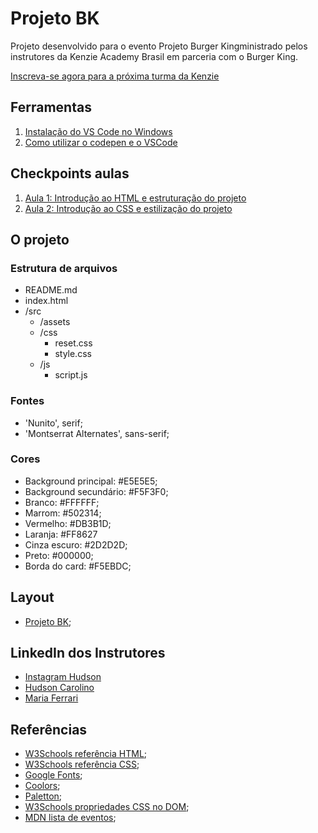 # Projeto BK

Projeto desenvolvido para o evento Projeto Burger Kingministrado pelos instrutores da Kenzie Academy Brasil em parceria com o Burger King.

[Inscreva-se agora para a próxima turma da Kenzie](https://eventos.kenzie.com.br/89Tt)

## Ferramentas

1. [Instalação do VS Code no Windows](https://kenzie.com.br/blog/instalacao-vs-code-windows/)
2. [Como utilizar o codepen e o VSCode](https://kenzie-academy-brasil.github.io/ferramentas/)

## Checkpoints aulas

1. [Aula 1: Introdução ao HTML e estruturação do projeto](https://kenzieacademybr.notion.site/Checkpoint-603966060b18408b9a94e08029552dbc)
2. [Aula 2: Introdução ao CSS e estilização do projeto](https://kenzieacademybr.notion.site/Checkpoint-CSS-25ff90c91bbf469f992d4eb78676b22e)

## O projeto

### Estrutura de arquivos

- README.md
- index.html
- /src
  - /assets
  - /css
    - reset.css 
    - style.css
  - /js
    - script.js

### Fontes

- 'Nunito', serif;
- 'Montserrat Alternates', sans-serif;

### Cores

- Background principal: #E5E5E5;
- Background secundário: #F5F3F0; 
- Branco: #FFFFFF;
- Marrom: #502314;
- Vermelho: #DB3B1D; 
- Laranja: #FF8627
- Cinza escuro: #2D2D2D;
- Preto: #000000;
- Borda do card: #F5EBDC;


## Layout

- [Projeto BK](https://www.figma.com/file/I8rA1tARRI6DPGsVk8hxDi/%F0%9F%8D%94-Evento-Kenzie-%2B-Burguer-King?node-id=0%3A1);


## LinkedIn dos Instrutores
- [Instagram Hudson](https://www.instagram.com/hudsoncarolino/)
- [Hudson Carolino](https://www.linkedin.com/in/hudsoncarolino/)
- [Maria Ferrari](https://www.linkedin.com/in/maria-aparecida-guedes-ferrari/)

## Referências

- [W3Schools referência HTML](https://www.w3schools.com/tags/default.asp);
- [W3Schools referência CSS](https://www.w3schools.com/cssref/default.asp);
- [Google Fonts](https://fonts.google.com/);
- [Coolors](https://coolors.co/palettes/trending);
- [Paletton](https://paletton.com/);
- [W3Schools propriedades CSS no DOM](https://www.w3schools.com/jsref/dom_obj_style.asp);
- [MDN lista de eventos](https://developer.mozilla.org/en-US/docs/Web/Events);

